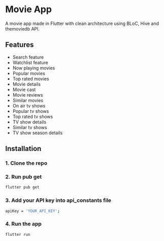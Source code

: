 
# Movie App
A movie app made in Flutter with clean architecture using BLoC, Hive and themoviedb API.

## Features
- Search feature
- Watchlist feature
- Now playing movies
- Popular movies
- Top rated movies
- Movie details
- Movie cast
- Movie reviews
- Similar movies
- On air tv shows
- Popular tv shows
- Top rated tv shows
- TV show details
- Similar tv shows
- TV show season details




## Installation
### 1. Clone the repo
### 2. Run pub get
```bash
flutter pub get
```
### 3. Add your API key into api_constants file
```bash
apiKey = 'YOUR_API_KEY';
```
### 4. Run the app
```bash 
flutter run
```


